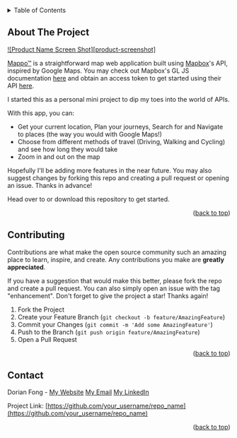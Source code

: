 


<!-- Improved compatibility of back to top link: See: https://github.com/othneildrew/Best-README-Template/pull/73 -->
<a name="readme-top"></a>
<!--
*** Thanks for checking out the Best-README-Template. If you have a suggestion
*** that would make this better, please fork the repo and create a pull request
*** or simply open an issue with the tag "enhancement".
*** Don't forget to give the project a star!
*** Thanks again! Now go create something AMAZING! :D
-->




<!-- TABLE OF CONTENTS -->
<details>
  <summary>Table of Contents</summary>
  <ol>
    <li><a href="#about-the-project">About The Project</a></li>
    <li><a href="#contributing">Contributing</a></li>
    <li><a href="#contact">Contact</a></li>
  </ol>
</details>



<!-- ABOUT THE PROJECT -->
## About The Project

[![Product Name Screen Shot][product-screenshot]](https://example.com)

[Mappo™]() is a straightforward map web application built using [Mapbox](https://www.mapbox.com/)'s API, inspired by Google Maps. You may check out Mapbox's GL JS documentation [here](https://docs.mapbox.com/mapbox-gl-js/) and obtain an access token to get started using their API [here](https://docs.mapbox.com/help/getting-started/access-tokens/).

I started this as a personal mini project to dip my toes into the world of APIs. 

With this app, you can:
* Get your current location, Plan your journeys, Search for and Navigate to places (the way you would with Google Maps!)
* Choose from different methods of travel (Driving, Walking and Cycling) and see how long they would take
* Zoom in and out on the map

Hopefully I'll be adding more features in the near future. You may also suggest changes by forking this repo and creating a pull request or opening an issue. Thanks in advance!

Head over to or download this repository to get started.

<p align="right">(<a href="#readme-top">back to top</a>)</p>


<!-- CONTRIBUTING -->
## Contributing

Contributions are what make the open source community such an amazing place to learn, inspire, and create. Any contributions you make are **greatly appreciated**.

If you have a suggestion that would make this better, please fork the repo and create a pull request. You can also simply open an issue with the tag "enhancement".
Don't forget to give the project a star! Thanks again!

1. Fork the Project
2. Create your Feature Branch (`git checkout -b feature/AmazingFeature`)
3. Commit your Changes (`git commit -m 'Add some AmazingFeature'`)
4. Push to the Branch (`git push origin feature/AmazingFeature`)
5. Open a Pull Request

<p align="right">(<a href="#readme-top">back to top</a>)</p>


<!-- CONTACT -->
## Contact

Dorian Fong - [My Website](https://dorianfong98.github.io/) [My Email](mailto:dorianfong@u.nus.edu) [My LinkedIn](https://www.linkedin.com/in/dorianfong/)


Project Link: [https://github.com/your_username/repo_name](https://github.com/your_username/repo_name)

<p align="right">(<a href="#readme-top">back to top</a>)</p>

